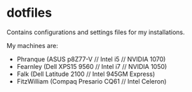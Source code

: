 # dotfiles

Contains configurations and settings files for my installations.

My machines are:
- Phranque (ASUS p8Z77-V // Intel i5 // NVIDIA 1070)
- Fearnley (Dell XPS15 9560 // Intel i7 // NVIDIA 1050)
- Falk (Dell Latitude 2100 // Intel 945GM Express)
- FitzWilliam (Compaq Presario CQ61 // Intel Celeron)
